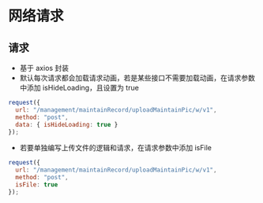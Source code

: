 # 网络请求

## 请求

- 基于 axios 封装
- 默认每次请求都会加载请求动画，若是某些接口不需要加载动画，在请求参数中添加 isHideLoading，且设置为 true

```js
request({
  url: "/management/maintainRecord/uploadMaintainPic/w/v1",
  method: "post",
  data: { isHideLoading: true }
});
```

- 若要单独编写上传文件的逻辑和请求，在请求参数中添加 isFile

```js
request({
  url: "/management/maintainRecord/uploadMaintainPic/w/v1",
  method: "post",
  isFile: true
});
```
